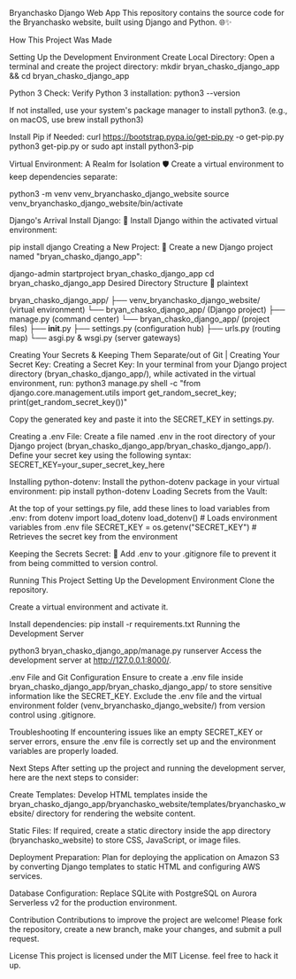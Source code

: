 Bryanchasko Django Web App
This repository contains the source code for the Bryanchasko website, built using Django and Python. 🌐✨

How This Project Was Made

Setting Up the Development Environment
Create Local Directory:
Open a terminal and create the project directory:
mkdir bryan_chasko_django_app && cd bryan_chasko_django_app

Python 3 Check:
Verify Python 3 installation:
python3 --version

If not installed, use your system's package manager to install python3. (e.g., on macOS, use brew install python3)

Install Pip if Needed: 
curl https://bootstrap.pypa.io/get-pip.py -o get-pip.py
python3 get-pip.py
or sudo apt install python3-pip

Virtual Environment: A Realm for Isolation 🛡️
Create a virtual environment to keep dependencies separate:

python3 -m venv venv_bryanchasko_django_website
source venv_bryanchasko_django_website/bin/activate

Django's Arrival
Install Django: 🚀
Install Django within the activated virtual environment:

pip install django
Creating a New Project: 🎉
Create a new Django project named "bryan_chasko_django_app":

django-admin startproject bryan_chasko_django_app
cd bryan_chasko_django_app
Desired Directory Structure 📁
plaintext

bryan_chasko_django_app/
├── venv_bryanchasko_django_website/ (virtual environment)
└── bryan_chasko_django_app/ (Django project)
   ├── manage.py (command center)
   └── bryan_chasko_django_app/ (project files)
      ├── __init__.py
      ├── settings.py (configuration hub)
      ├── urls.py (routing map)
      └── asgi.py & wsgi.py (server gateways)

Creating Your Secrets & Keeping Them Separate/out of Git | Creating Your Secret Key:
Creating a Secret Key:
In your terminal from your Django project directory (bryan_chasko_django_app/), while activated in the virtual environment, run:
python3 manage.py shell -c "from django.core.management.utils import get_random_secret_key; print(get_random_secret_key())"

Copy the generated key and paste it into the SECRET_KEY in settings.py.

Creating a .env File:
Create a file named .env in the root directory of your Django project (bryan_chasko_django_app/bryan_chasko_django_app/). Define your secret key using the following syntax:
SECRET_KEY=your_super_secret_key_here

Installing python-dotenv:
Install the python-dotenv package in your virtual environment:
pip install python-dotenv
Loading Secrets from the Vault:

At the top of your settings.py file, add these lines to load variables from .env:
from dotenv import load_dotenv
load_dotenv()  # Loads environment variables from .env file
SECRET_KEY = os.getenv("SECRET_KEY")  # Retrieves the secret key from the environment

Keeping the Secrets Secret: 🤫
Add .env to your .gitignore file to prevent it from being committed to version control.

Running This Project
Setting Up the Development Environment
Clone the repository.

Create a virtual environment and activate it.

Install dependencies:
pip install -r requirements.txt
Running the Development Server

python3 bryan_chasko_django_app/manage.py runserver
Access the development server at http://127.0.0.1:8000/.

.env File and Git Configuration
Ensure to create a .env file inside bryan_chasko_django_app/bryan_chasko_django_app/ to store sensitive information like the SECRET_KEY. Exclude the .env file and the virtual environment folder (venv_bryanchasko_django_website/) from version control using .gitignore.

Troubleshooting
If encountering issues like an empty SECRET_KEY or server errors, ensure the .env file is correctly set up and the environment variables are properly loaded.

Next Steps
After setting up the project and running the development server, here are the next steps to consider:

Create Templates: Develop HTML templates inside the bryan_chasko_django_app/bryanchasko_website/templates/bryanchasko_website/ directory for rendering the website content.

Static Files: If required, create a static directory inside the app directory (bryanchasko_website) to store CSS, JavaScript, or image files.

Deployment Preparation: Plan for deploying the application on Amazon S3 by converting Django templates to static HTML and configuring AWS services.

Database Configuration: Replace SQLite with PostgreSQL on Aurora Serverless v2 for the production environment.

Contribution
Contributions to improve the project are welcome! Please fork the repository, create a new branch, make your changes, and submit a pull request.

License
This project is licensed under the MIT License. feel free to hack it up.
